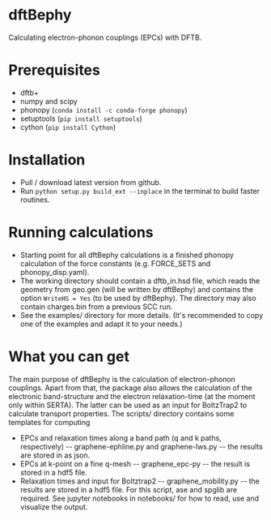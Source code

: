 # dftBephy
Calculating electron-phonon couplings (EPCs) with DFTB.

# Prerequisites

- dftb+
- numpy and scipy
- phonopy (`conda install -c conda-forge phonopy`)
- setuptools (`pip install setuptools`)
- cython (`pip install Cython`)

# Installation

- Pull / download latest version from github.
- Run `python setup.py build_ext --inplace` in the terminal to build faster routines.

# Running calculations

- Starting point for all dftBephy calculations is a finished phonopy calculation of the force constants (e.g. FORCE_SETS and phonopy_disp.yaml).
- The working directory should contain a dftb_in.hsd file, which reads the geometry from geo.gen (will be written by dftBephy) and contains the option `WriteHS = Yes` (to be used by dftBephy). The directory may also contain charges.bin from a previous SCC run.
- See the examples/ directory for more details. (It's recommended to copy one of the examples and adapt it to your needs.)


# What you can get
The main purpose of dftBephy is the calculation of electron-phonon couplings. Apart from that, the package also allows the calculation of the electronic band-structure and the electron relaxation-time (at the moment only within SERTA). The latter can be used as an input for BoltzTrap2 to calculate transport properties. The scripts/ directory contains some templates for computing
- EPCs and relaxation times along a band path (q and k paths, respectively) -- graphene-ephline.py and graphene-lws.py -- the results are stored in as json.
- EPCs at k-point on a fine q-mesh -- graphene_epc-py -- the result is stored in a hdf5 file. 
- Relaxation times and input for Boltztrap2 -- graphene_mobility.py -- the results are stored in a hdf5 file. For this script, ase and spglib are required.
See jupyter notebooks in notebooks/ for how to read, use and visualize the output.
